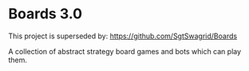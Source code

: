 # Boards 3.0
This project is superseded by: https://github.com/SgtSwagrid/Boards

A collection of abstract strategy board games and bots which can play them.
